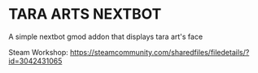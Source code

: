 # TARA ARTS NEXTBOT

A simple nextbot gmod addon that displays tara art's face

Steam Workshop: https://steamcommunity.com/sharedfiles/filedetails/?id=3042431065
